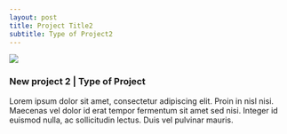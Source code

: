 ```yaml
---
layout: post
title: Project Title2
subtitle: Type of Project2
---
```


<img class="latestprojectpic" src="http://fpoimg.com/1200x900">
<h3>New project 2 | Type of Project</h3>
<p>Lorem ipsum dolor sit amet, consectetur adipiscing elit. Proin in nisl nisi. Maecenas vel dolor id erat tempor fermentum sit amet sed nisi. Integer id euismod nulla, ac sollicitudin lectus. Duis vel pulvinar mauris.
</p>